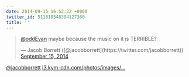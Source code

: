 ```yaml
---
date: 2014-09-15 16:52:22 +0000
twitter_id: 511618548394127360
title: ''
---
```


<blockquote class="twitter-tweet"><p lang="en" dir="ltr"><a href="https://twitter.com/oddEvan?ref_src=twsrc%5Etfw">@oddEvan</a> maybe because the music on it is TERRIBLE?</p>&mdash; Jacob Borrett ([@jacobborrett](https://twitter.com/jacobborrett)) <a href="https://twitter.com/jacobborrett/status/511616742872059904?ref_src=twsrc%5Etfw">September 15, 2014</a></blockquote>
<script async src="https://platform.twitter.com/widgets.js" charset="utf-8"></script>

[@jacobborrett](https://twitter.com/jacobborrett) [i3.kym-cdn.com/photos/images/…](http://i3.kym-cdn.com/photos/images/original/000/144/037/haters_gonna_hate_by_genshihebi-d36bgfk.gif)
